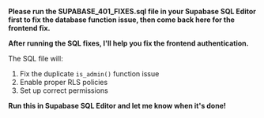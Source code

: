 **Please run the SUPABASE_401_FIXES.sql file in your Supabase SQL Editor first to fix the database function issue, then come back here for the frontend fix.**

**After running the SQL fixes, I'll help you fix the frontend authentication.**

The SQL file will:
1. Fix the duplicate `is_admin()` function issue
2. Enable proper RLS policies
3. Set up correct permissions

**Run this in Supabase SQL Editor and let me know when it's done!**
